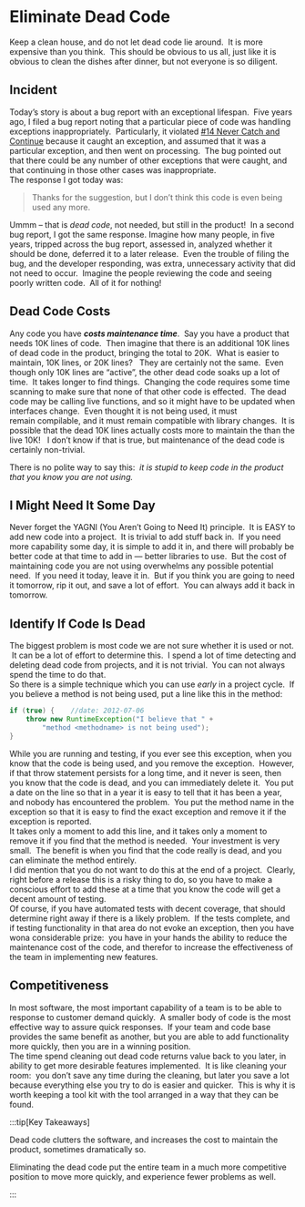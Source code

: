 #  Eliminate Dead Code

Keep a clean house, and do not let dead code lie around.  It is more expensive than you think.  This should be obvious to us all, just like it is obvious to clean the dishes after dinner, but not everyone is so diligent.

## Incident

Today’s story is about a bug report with an exceptional lifespan.  Five years ago, I filed a bug report noting that a particular piece of code was handling exceptions inappropriately.  Particularly, it violated [#14 Never Catch and Continue](https://agiletribe.purplehillsbooks.com/2011/10/18/14-never-catch-and-continue/) because it caught an exception, and assumed that it was a particular exception, and then went on processing.  The bug pointed out that there could be any number of other exceptions that were caught, and that continuing in those other cases was inappropriate.  
The response I got today was:

> Thanks for the suggestion, but I don’t think this code is even being used any more.

Ummm – that is _dead code_, not needed, but still in the product!  In a second bug report, I got the same response. Imagine how many people, in five years, tripped across the bug report, assessed in, analyzed whether it should be done, deferred it to a later release.  Even the trouble of filing the bug, and the developer responding, was extra, unnecessary activity that did not need to occur.  Imagine the people reviewing the code and seeing poorly written code.  All of it for nothing!

## Dead Code Costs

Any code you have **_costs maintenance time_**.  Say you have a product that needs 10K lines of code.  Then imagine that there is an additional 10K lines of dead code in the product, bringing the total to 20K.  What is easier to maintain, 10K lines, or 20K lines?   They are certainly not the same.  Even though only 10K lines are “active”, the other dead code soaks up a lot of time.  It takes longer to find things.  Changing the code requires some time scanning to make sure that none of that other code is effected.  The dead code may be calling live functions, and so it might have to be updated when interfaces change.  Even thought it is not being used, it must remain compilable, and it must remain compatible with library changes.  It is possible that the dead 10K lines actually costs more to maintain the than the live 10K!   I don’t know if that is true, but maintenance of the dead code is certainly non-trivial.  

There is no polite way to say this:  _it is stupid to keep code in the product that you know you are not using._

## I Might Need It Some Day

Never forget the YAGNI (You Aren’t Going to Need It) principle.  It is EASY to add new code into a project.  It is trivial to add stuff back in.  If you need more capability some day, it is simple to add it in, and there will probably be better code at that time to add in — better libraries to use.  But the cost of maintaining code you are not using overwhelms any possible potential need.  If you need it today, leave it in.  But if you think you are going to need it tomorrow, rip it out, and save a lot of effort.  You can always add it back in tomorrow.

## Identify If Code Is Dead

The biggest problem is most code we are not sure whether it is used or not.  It can be a lot of effort to determine this.  I spend a lot of time detecting and deleting dead code from projects, and it is not trivial.  You can not always spend the time to do that.  
So there is a simple technique which you can use _early_ in a project cycle.  If you believe a method is not being used, put a line like this in the method:

```java
if (true) {    //date: 2012-07-06
    throw new RuntimeException("I believe that " +
        "method <methodname> is not being used");
}
```


While you are running and testing, if you ever see this exception, when you know that the code is being used, and you remove the exception.  However, if that throw statement persists for a long time, and it never is seen, then you know that the code is dead, and you can immediately delete it.  You put a date on the line so that in a year it is easy to tell that it has been a year, and nobody has encountered the problem.  You put the method name in the exception so that it is easy to find the exact exception and remove it if the exception is reported.  
It takes only a moment to add this line, and it takes only a moment to remove it if you find that the method is needed.  Your investment is very small.  The benefit is when you find that the code really is dead, and you can eliminate the method entirely.  
I did mention that you do not want to do this at the end of a project.  Clearly, right before a release this is a risky thing to do, so you have to make a conscious effort to add these at a time that you know the code will get a decent amount of testing.  
Of course, if you have automated tests with decent coverage, that should determine right away if there is a likely problem.  If the tests complete, and if testing functionality in that area do not evoke an exception, then you have wona considerable prize:  you have in your hands the ability to reduce the maintenance cost of the code, and therefor to increase the effectiveness of the team in implementing new features.

## Competitiveness

In most software, the most important capability of a team is to be able to response to customer demand quickly.  A smaller body of code is the most effective way to assure quick responses.  If your team and code base provides the same benefit as another, but you are able to add functionality more quickly, then you are in a winning position.  
The time spend cleaning out dead code returns value back to you later, in ability to get more desirable features implemented.  It is like cleaning your room:  you don’t save any time during the cleaning, but later you save a lot because everything else you try to do is easier and quicker.  This is why it is worth keeping a tool kit with the tool arranged in a way that they can be found.

:::tip[Key Takeaways]

Dead code clutters the software, and increases the cost to maintain the product, sometimes dramatically so.  

Eliminating the dead code put the entire team in a much more competitive position to move more quickly, and experience fewer problems as well.

:::